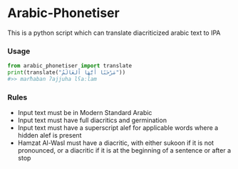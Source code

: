 # Arabic-Phonetiser
This is a python script which can translate diacriticized arabic text to IPA

### Usage
```py
from arabic_phonetiser import translate
print(translate("مَرْحَبًا أَيُّهَا اْلعَالَمُ"))
#>> marħaban ʔajjuha lʕaːlam
```
### Rules
- Input text must be in Modern Standard Arabic
- Input text must have full diacritics and germination
- Input text must have a superscript alef for applicable words where a hidden alef is present
- Hamzat Al-Wasl must have a diacritic, with either sukoon if it is not pronounced, or a diacritic if it is at the beginning of a sentence or after a stop
